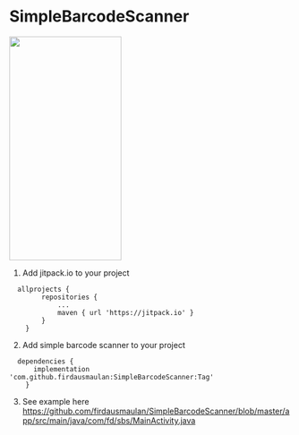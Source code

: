 # SimpleBarcodeScanner

<img src="https://i.ibb.co/pdHPdqN/Whats-App-Image-2022-03-03-at-7-32-05-AM.jpg" width="200" height="400">

1. Add jitpack.io to your project
```
  allprojects {
		repositories {
			...
			maven { url 'https://jitpack.io' }
		}
	}
```

2. Add simple barcode scanner to your project
```
  dependencies {
	  implementation 'com.github.firdausmaulan:SimpleBarcodeScanner:Tag'
	}
```

3. See example here
   https://github.com/firdausmaulan/SimpleBarcodeScanner/blob/master/app/src/main/java/com/fd/sbs/MainActivity.java
